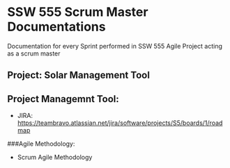 # SSW 555 Scrum Master Documentations
Documentation for every Sprint performed in SSW 555 Agile Project acting as a scrum master

## Project: Solar Management Tool

## Project Managemnt Tool: 
- JIRA: https://teambravo.atlassian.net/jira/software/projects/S5/boards/1/roadmap

###Agile Methodology:
- Scrum Agile Methodology

